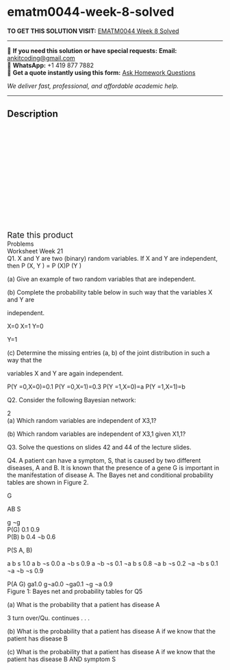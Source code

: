 # ematm0044-week-8-solved
**TO GET THIS SOLUTION VISIT:** [EMATM0044 Week 8 Solved](https://www.ankitcodinghub.com/product/ematm0044-week-8-solved/)


---

📩 **If you need this solution or have special requests:** **Email:** ankitcoding@gmail.com  
📱 **WhatsApp:** +1 419 877 7882  
📄 **Get a quote instantly using this form:** [Ask Homework Questions](https://www.ankitcodinghub.com/services/ask-homework-questions/)

*We deliver fast, professional, and affordable academic help.*

---

<h2>Description</h2>



<div class="kk-star-ratings kksr-auto kksr-align-center kksr-valign-top" data-payload="{&quot;align&quot;:&quot;center&quot;,&quot;id&quot;:&quot;100284&quot;,&quot;slug&quot;:&quot;default&quot;,&quot;valign&quot;:&quot;top&quot;,&quot;ignore&quot;:&quot;&quot;,&quot;reference&quot;:&quot;auto&quot;,&quot;class&quot;:&quot;&quot;,&quot;count&quot;:&quot;0&quot;,&quot;legendonly&quot;:&quot;&quot;,&quot;readonly&quot;:&quot;&quot;,&quot;score&quot;:&quot;0&quot;,&quot;starsonly&quot;:&quot;&quot;,&quot;best&quot;:&quot;5&quot;,&quot;gap&quot;:&quot;4&quot;,&quot;greet&quot;:&quot;Rate this product&quot;,&quot;legend&quot;:&quot;0\/5 - (0 votes)&quot;,&quot;size&quot;:&quot;24&quot;,&quot;title&quot;:&quot;EMATM0044 Week 8 Solved&quot;,&quot;width&quot;:&quot;0&quot;,&quot;_legend&quot;:&quot;{score}\/{best} - ({count} {votes})&quot;,&quot;font_factor&quot;:&quot;1.25&quot;}">

<div class="kksr-stars">

<div class="kksr-stars-inactive">
            <div class="kksr-star" data-star="1" style="padding-right: 4px">


<div class="kksr-icon" style="width: 24px; height: 24px;"></div>
        </div>
            <div class="kksr-star" data-star="2" style="padding-right: 4px">


<div class="kksr-icon" style="width: 24px; height: 24px;"></div>
        </div>
            <div class="kksr-star" data-star="3" style="padding-right: 4px">


<div class="kksr-icon" style="width: 24px; height: 24px;"></div>
        </div>
            <div class="kksr-star" data-star="4" style="padding-right: 4px">


<div class="kksr-icon" style="width: 24px; height: 24px;"></div>
        </div>
            <div class="kksr-star" data-star="5" style="padding-right: 4px">


<div class="kksr-icon" style="width: 24px; height: 24px;"></div>
        </div>
    </div>

<div class="kksr-stars-active" style="width: 0px;">
            <div class="kksr-star" style="padding-right: 4px">


<div class="kksr-icon" style="width: 24px; height: 24px;"></div>
        </div>
            <div class="kksr-star" style="padding-right: 4px">


<div class="kksr-icon" style="width: 24px; height: 24px;"></div>
        </div>
            <div class="kksr-star" style="padding-right: 4px">


<div class="kksr-icon" style="width: 24px; height: 24px;"></div>
        </div>
            <div class="kksr-star" style="padding-right: 4px">


<div class="kksr-icon" style="width: 24px; height: 24px;"></div>
        </div>
            <div class="kksr-star" style="padding-right: 4px">


<div class="kksr-icon" style="width: 24px; height: 24px;"></div>
        </div>
    </div>
</div>


<div class="kksr-legend" style="font-size: 19.2px;">
            <span class="kksr-muted">Rate this product</span>
    </div>
    </div>
<div class="page" title="Page 1">
<div class="layoutArea">
<div class="column">
Problems

</div>
</div>
<div class="layoutArea">
<div class="column">
Worksheet Week 21

</div>
</div>
<div class="layoutArea">
<div class="column">
Q1. X and Y are two (binary) random variables. If X and Y are independent, then P (X, Y ) = P (X)P (Y )

(a) Give an example of two random variables that are independent.

(b) Complete the probability table below in such way that the variables X and Y are

independent.

X=0 X=1 Y=0

Y=1

(c) Determine the missing entries (a, b) of the joint distribution in such a way that the

variables X and Y are again independent.

P(Y =0,X=0)=0.1 P(Y =0,X=1)=0.3 P(Y =1,X=0)=a P(Y =1,X=1)=b

Q2. Consider the following Bayesian network:

</div>
</div>
<div class="layoutArea">
<div class="column">
2

</div>
</div>
</div>
<div class="page" title="Page 2">
<div class="layoutArea">
<div class="column">
(a) Which random variables are independent of X3,1?

(b) Which random variables are independent of X3,1 given X1,1?

Q3. Solve the questions on slides 42 and 44 of the lecture slides.

Q4. A patient can have a symptom, S, that is caused by two different diseases, A and B. It is known that the presence of a gene G is important in the manifestation of disease A. The Bayes net and conditional probability tables are shown in Figure 2.

</div>
</div>
<div class="layoutArea">
<div class="column">
G

AB S

</div>
<div class="column">
g ¬g

</div>
<div class="column">
P(G) 0.1 0.9

</div>
<div class="column">
P(B) b 0.4 ¬b 0.6

P(S A, B)

a b s 1.0 a b ¬s 0.0 a ¬b s 0.9 a ¬b ¬s 0.1 ¬a b s 0.8 ¬a b ¬s 0.2 ¬a ¬b s 0.1 ¬a ¬b ¬s 0.9

</div>
</div>
<div class="layoutArea">
<div class="column">
P(A G) ga1.0 g¬a0.0 ¬ga0.1 ¬g ¬a 0.9

</div>
</div>
<div class="layoutArea">
<div class="column">
Figure 1: Bayes net and probability tables for Q5

(a) What is the probability that a patient has disease A

3 turn over/Qu. continues . . .

</div>
</div>
</div>
<div class="page" title="Page 3">
<div class="layoutArea">
<div class="column">
(b) What is the probability that a patient has disease A if we know that the patient has disease B

(c) What is the probability that a patient has disease A if we know that the patient has disease B AND symptom S

</div>
</div>
</div>
